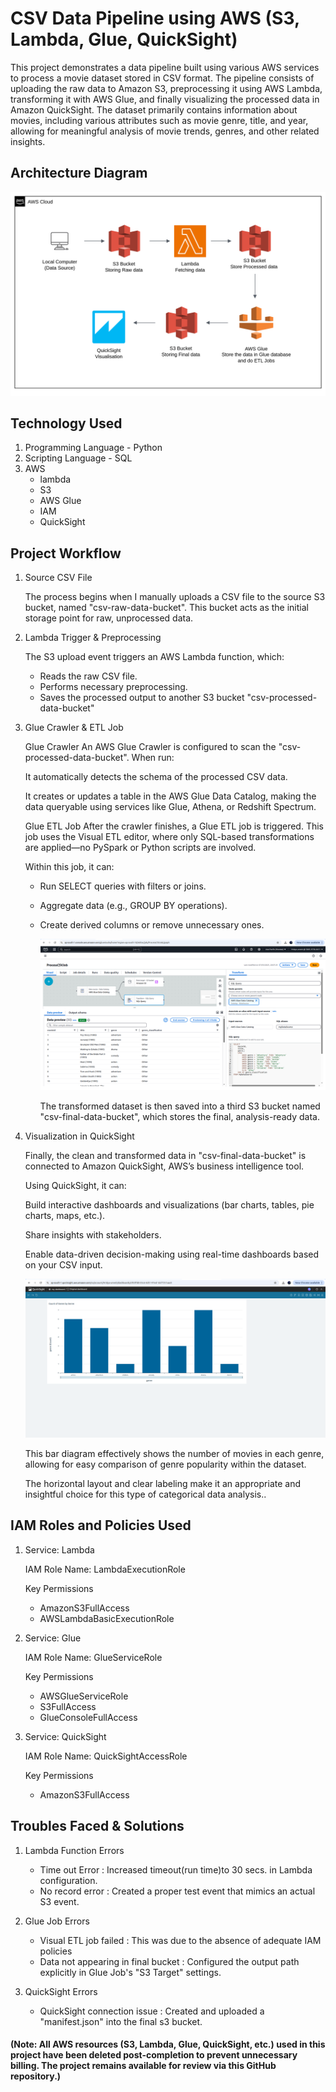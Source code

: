 # CSV Data Pipeline using AWS (S3, Lambda, Glue, QuickSight)

This project demonstrates a data pipeline built using various AWS services to process a movie dataset stored in CSV format. The pipeline consists of uploading the raw data to Amazon S3, preprocessing it using AWS Lambda, transforming it with AWS Glue, and finally visualizing the processed data in Amazon QuickSight. The dataset primarily contains information about movies, including various attributes such as movie genre, title, and year, allowing for meaningful analysis of movie trends, genres, and other related insights.

## Architecture Diagram

![Architecture Diagram](images/image.png)

## Technology Used
1. Programming Language - Python
2. Scripting Language - SQL
3. AWS
   - lambda
   - S3
   - AWS Glue
   - IAM
   - QuickSight

## Project Workflow
1. Source CSV File
   
   The process begins when I manually uploads a CSV file to the source S3 bucket, named "csv-raw-data-bucket". This bucket acts as the initial storage point for raw, unprocessed data.

2. Lambda Trigger & Preprocessing
   
   The S3 upload event triggers an AWS Lambda function, which:
    - Reads the raw CSV file.
    - Performs necessary preprocessing.
    - Saves the processed output to another S3 bucket "csv-processed-data-bucket"

3. Glue Crawler & ETL Job
   
   Glue Crawler
      An AWS Glue Crawler is configured to scan the "csv-processed-data-bucket". When run:

      It automatically detects the schema of the processed CSV data.

      It creates or updates a table in the AWS Glue Data Catalog, making the data queryable using services like Glue, Athena, or Redshift Spectrum.

   Glue ETL Job
      After the crawler finishes, a Glue ETL job is triggered. This job uses the Visual ETL editor, where only SQL-based transformations are applied—no PySpark or Python scripts are involved.

      Within this job, it can:

   - Run SELECT queries with filters or joins.

   - Aggregate data (e.g., GROUP BY operations).

   - Create derived columns or remove unnecessary ones.
     
      ![Screenshot](images/AWS-Glue.png)

     The transformed dataset is then saved into a third S3 bucket named "csv-final-data-bucket", which stores the final, analysis-ready data.

4. Visualization in QuickSight
   
   Finally, the clean and transformed data in "csv-final-data-bucket" is connected to Amazon QuickSight, AWS’s business intelligence tool.

   Using QuickSight, it can:

   Build interactive dashboards and visualizations (bar charts, tables, pie charts, maps, etc.).

   Share insights with stakeholders.

   Enable data-driven decision-making using real-time dashboards based on your CSV input.

   ![QuickVisual](images/Quicksight.png)

   This bar diagram effectively shows the number of movies in each genre, allowing for easy comparison of genre popularity within the dataset.

   The horizontal layout and clear labeling make it an appropriate and insightful choice for this type of categorical data analysis..

   
## IAM Roles and Policies Used

1. Service: Lambda

   IAM Role Name: LambdaExecutionRole

   Key Permissions
   - AmazonS3FullAccess
   - AWSLambdaBasicExecutionRole


2. Service: Glue	

   IAM Role Name: GlueServiceRole

   Key Permissions
   - AWSGlueServiceRole
   - S3FullAccess
   - GlueConsoleFullAccess


3. Service: QuickSight	

   IAM Role Name: QuickSightAccessRole	

   Key Permissions
   - AmazonS3FullAccess


## Troubles Faced & Solutions

1. Lambda Function Errors

   - Time out Error : Increased timeout(run time)to 30 secs. in Lambda configuration.
   - No record error : Created a proper test event that mimics an actual S3 event.

2. Glue Job Errors
    
   - Visual ETL job failed : This was due to the absence of adequate IAM policies
   - Data not appearing in final bucket : Configured the output path explicitly in Glue Job's "S3 Target" settings.

3. QuickSight Errors

   - QuickSight connection issue : Created and uploaded a "manifest.json" into the final s3 bucket.
  





#### (Note: All AWS resources (S3, Lambda, Glue, QuickSight, etc.) used in this project have been deleted post-completion to prevent unnecessary billing. The project remains available for review via this GitHub repository.)
   












